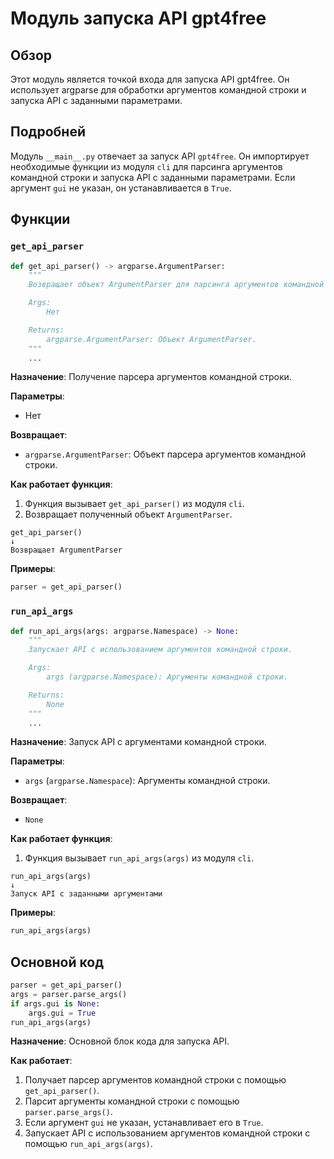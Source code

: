 # Модуль запуска API gpt4free

## Обзор

Этот модуль является точкой входа для запуска API gpt4free. Он использует argparse для обработки аргументов командной строки и запуска API с заданными параметрами.

## Подробней

Модуль `__main__.py` отвечает за запуск API `gpt4free`. Он импортирует необходимые функции из модуля `cli` для парсинга аргументов командной строки и запуска API с заданными параметрами. Если аргумент `gui` не указан, он устанавливается в `True`.

## Функции

### `get_api_parser`

```python
def get_api_parser() -> argparse.ArgumentParser:
    """
    Возвращает объект ArgumentParser для парсинга аргументов командной строки.

    Args:
        Нет

    Returns:
        argparse.ArgumentParser: Объект ArgumentParser.
    """
    ...
```

**Назначение**: Получение парсера аргументов командной строки.

**Параметры**:
- Нет

**Возвращает**:
- `argparse.ArgumentParser`: Объект парсера аргументов командной строки.

**Как работает функция**:
1. Функция вызывает `get_api_parser()` из модуля `cli`.
2. Возвращает полученный объект `ArgumentParser`.

```text
get_api_parser()
↓
Возвращает ArgumentParser
```

**Примеры**:
```python
parser = get_api_parser()
```

### `run_api_args`

```python
def run_api_args(args: argparse.Namespace) -> None:
    """
    Запускает API с использованием аргументов командной строки.

    Args:
        args (argparse.Namespace): Аргументы командной строки.

    Returns:
        None
    """
    ...
```

**Назначение**: Запуск API с аргументами командной строки.

**Параметры**:
- `args` (`argparse.Namespace`): Аргументы командной строки.

**Возвращает**:
- `None`

**Как работает функция**:
1. Функция вызывает `run_api_args(args)` из модуля `cli`.

```text
run_api_args(args)
↓
Запуск API с заданными аргументами
```

**Примеры**:
```python
run_api_args(args)
```

## Основной код

```python
parser = get_api_parser()
args = parser.parse_args()
if args.gui is None:
    args.gui = True
run_api_args(args)
```

**Назначение**: Основной блок кода для запуска API.

**Как работает**:
1. Получает парсер аргументов командной строки с помощью `get_api_parser()`.
2. Парсит аргументы командной строки с помощью `parser.parse_args()`.
3. Если аргумент `gui` не указан, устанавливает его в `True`.
4. Запускает API с использованием аргументов командной строки с помощью `run_api_args(args)`.